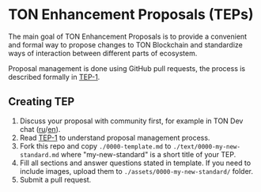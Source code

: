 # TON Enhancement Proposals (TEPs)

The main goal of TON Enhancement Proposals is to provide a convenient and formal way to propose changes to TON Blockchain
and standardize ways of interaction between different parts of ecosystem.

Proposal management is done using GitHub pull requests, the process is described formally in [TEP-1](./text/0001-tep-process.md).

## Creating TEP
1. Discuss your proposal with community first, for example in TON Dev chat ([ru](https://t.me/tondev)/[en](https://t.me/tondev_eng)).
2. Read [TEP-1](./text/0001-tep-process.md) to understand proposal management process.
3. Fork this repo and copy `./0000-template.md` to `./text/0000-my-new-standard.md` where "my-new-standard" is a short title of your TEP.
4. Fill all sections and answer questions stated in template. If you need to include images, upload them to `./assets/0000-my-new-standard/` folder.
5. Submit a pull request.